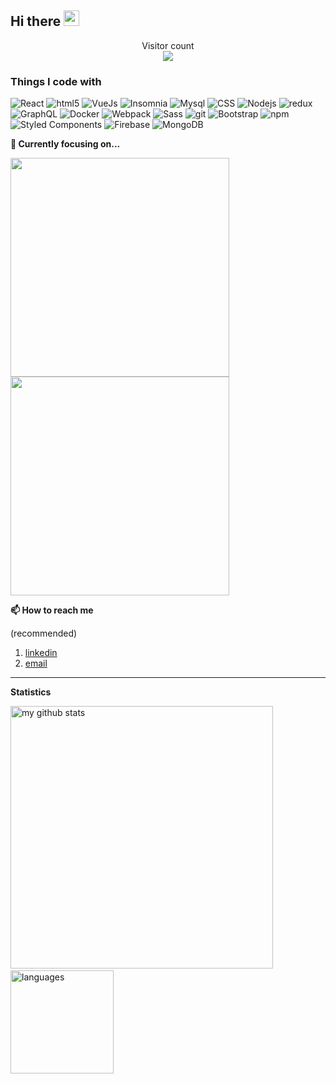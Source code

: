 <h2>Hi there <img src="https://media.giphy.com/media/hvRJCLFzcasrR4ia7z/giphy.gif" width="25px"></h2>

<p align="center"> 
  Visitor count<br>
  <img src="https://profile-counter.glitch.me/Rafael-Batista-Dev/count.svg" />
</p>

<!--badges-->

<h3>Things I code with</h3>
<p>
  <img alt="React" src="https://img.shields.io/badge/-React-45b8d8?style=flat-square&logo=react&logoColor=white" />

  <img alt="html5" src="https://img.shields.io/badge/-HTML5-E34F26?style=flat-square&logo=html5&logoColor=white" />

  <img alt="VueJs" src="https://img.shields.io/badge/-Vue_js-258258?style=flat-square&logo=vuejs&logoColor=white" />

  <img alt="Insomnia" src="https://img.shields.io/badge/-Insomnia-5849BE?style=flat-square&logo=insomnia&logoColor=white" />

  <img alt="Mysql" src="https://img.shields.io/badge/-Mysql-ea650e?style=flat-square&logo=mysql&logoColor=white" />

  <img alt="CSS" src="https://img.shields.io/badge/-CSS 3-254bdd?style=flat-square&logo=css&logoColor=white" />

  <img alt="Nodejs" src="https://img.shields.io/badge/-Nodejs-43853d?style=flat-square&logo=Node.js&logoColor=white" />

  <img alt="redux" src="https://img.shields.io/badge/-Redux-764ABC?style=flat-square&logo=redux&logoColor=white" />

  <img alt="GraphQL" src="https://img.shields.io/badge/-GraphQL-E10098?style=flat-square&logo=graphql&logoColor=white" />

  <img alt="Docker" src="https://img.shields.io/badge/-Docker-0997e5?style=flat-square&logo=docker&logoColor=white" />
  
  <img alt="Webpack" src="https://img.shields.io/badge/-Webpack-8DD6F9?style=flat-square&logo=webpack&logoColor=white" />
  
  <img alt="Sass" src="https://img.shields.io/badge/-Sass-CC6699?style=flat-square&logo=sass&logoColor=white" />

  <img alt="git" src="https://img.shields.io/badge/-Git-F05032?style=flat-square&logo=git&logoColor=white" />

  <img alt="Bootstrap" src="https://img.shields.io/badge/-Bootstrap-4e1c90?style=flat-square&logo=bootstrap&logoColor=white" />

  <img alt="npm" src="https://img.shields.io/badge/-NPM-CB3837?style=flat-square&logo=npm&logoColor=white" />
  
  <img alt="Styled Components" src="https://img.shields.io/badge/-Styled_Components-db7092?style=flat-square&logo=styled-components&logoColor=white" />

  <img alt="Firebase" src="https://img.shields.io/badge/-Firebase-F7B93E?style=flat-square&logo=firebase&logoColor=white" />

  <img alt="MongoDB" src="https://img.shields.io/badge/-MongoDB-13aa52?style=flat-square&logo=mongodb&logoColor=white" />

</p>

<strong>🔭 Currently focusing on...</strong>

<a href="https://github.com/Rafael-Batista-Dev/starcli"> <img src="https://github-readme-stats.vercel.app/api/pin/?username=Rafael-Batista-Dev&repo=aircnc" width=350> </a> <a href="https://github.com/Rafael-Batista-Dev/gtrending"> <img src="https://github-readme-stats.vercel.app/api/pin/?username=Rafael-Batista-Dev&repo=contabiling" width=350> </a>

<strong>📫 How to reach me </strong>

(recommended)

1.  [linkedin](www.linkedin.com/in/rafa-dev)
2.  [email](mailto:dev.rafaelbatista@gmail.com)

<hr>

<strong>Statistics</strong>
<br>

<!-- My GitHub stats with buefy theme ❤️ -->
<p align="left">
<img src="https://github-readme-stats.vercel.app/api?username=Rafael-Batista-Dev&show_icons=true&theme=buefy" alt="my github stats" width="420"/>&nbsp;<img src="https://github-readme-stats.vercel.app/api/top-langs/?username=Rafael-Batista-Dev&layout=compact&theme=buefy" alt="languages" height="165">
</p>
